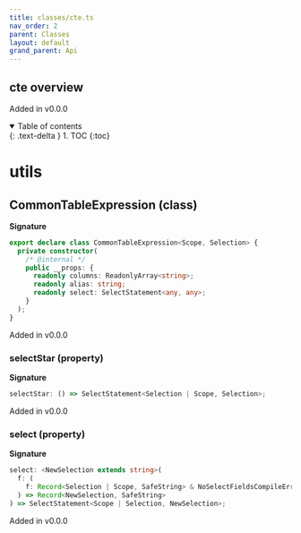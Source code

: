 ```yaml
---
title: classes/cte.ts
nav_order: 2
parent: Classes
layout: default
grand_parent: Api
---
```


## cte overview

Added in v0.0.0

<details open markdown="block">
  <summary>
    Table of contents
  </summary>
  {: .text-delta }
1. TOC
{:toc}
</details>

# utils

## CommonTableExpression (class)

**Signature**

```ts
export declare class CommonTableExpression<Scope, Selection> {
  private constructor(
    /* @internal */
    public __props: {
      readonly columns: ReadonlyArray<string>;
      readonly alias: string;
      readonly select: SelectStatement<any, any>;
    }
  );
}
```

Added in v0.0.0

### selectStar (property)

**Signature**

```ts
selectStar: () => SelectStatement<Selection | Scope, Selection>;
```

Added in v0.0.0

### select (property)

**Signature**

```ts
select: <NewSelection extends string>(
  f: (
    f: Record<Selection | Scope, SafeString> & NoSelectFieldsCompileError
  ) => Record<NewSelection, SafeString>
) => SelectStatement<Scope | Selection, NewSelection>;
```

Added in v0.0.0
